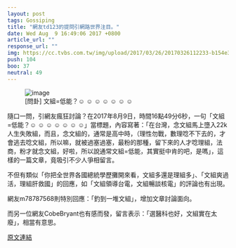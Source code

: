 ```yaml
---
layout: post
tags: Gossiping
title: "網友td123的提問引網路世界注目。"
date: Wed Aug  9 16:49:06 2017 +0800
article_url: ""
response_url: ""
img: https://cc.tvbs.com.tw/img/upload/2017/03/26/20170326112233-b154e34f.jpg
push: 104
boo: 37
neutral: 49
---
```


<figure>
<img src="https://cc.tvbs.com.tw/img/upload/2017/03/26/20170326112233-b154e34f.jpg" alt="image">
<figcaption>
[問卦] 文組=低能？☺  ☺  ☺  ☺  ☺  ☺  ☺
</figcaption>
</figure>



隨口一問，引網友瘋狂討論？在2017年8月9日，時間16點49分6秒，一句「文組=低能？☺  ☺  ☺  ☺  ☺  ☺  ☺」當標題，內容寫著：「在台灣，念文組馬上墮入22k人生失敗組，而且，念文組的，通常是高中時，（理性勿戰，數理唸不下去的，才會逃去唸文組，所以嘛，就被過塞過塞，最粉的那種，留下來的人才唸理組，法商，粉才就念文組，好啦，所以說通常文組=低能，其實挺中肯的吧，是嗎」，這樣的一篇文章，竟吸引不少人爭相留言。

不但有類似「你把全世界各國總統學歷攤開來看，文組多還是理組多」、「文組爽過活，理組肝救國」的回應，如「文組領導台電，文組暢談核電」的評論也有出現。

網友m78787568則特別回應：「釣到一堆文組」，增加文章討論面向。

而另一位網友CobeBryant也有感而發，留言表示：「選醫科也好，文組實在太廢」，相當有意思。

<a href = "https://www.ptt.cc/bbs/Gossiping/M.1502268549.A.679.html">原文連結</a>

